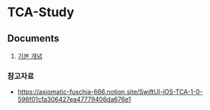 # TCA-Study
## Documents
1. [기본 개념](Docs/basic_concepts.md)

### 참고자료
- https://axiomatic-fuschia-666.notion.site/SwiftUI-iOS-TCA-1-0-596f01cfa306427ea47779406da676e1
